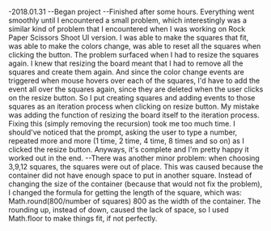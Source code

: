 -2018.01.31
--Began project
--Finished after some hours. Everything went smoothly until I encountered a small
problem, which interestingly was a similar kind of problem that I encountered when I
was working on Rock Paper Scissors Shoot UI version. I was able to make the squares
that fit, was able to make the colors change, was able to reset all the squares when
clicking the button. The problem surfaced when I had to resize the squares again.
I knew that resizing the board meant that I had to remove all the squares and create
them again. And since the color change events are triggered when mouse hovers over
each of the squares, I'd have to add the event all over the squares again, since they are
deleted when the user clicks on the resize button. So I put creating squares and adding events to those squares as an iteration process when clicking on resize button. My mistake was adding the function of resizing the board itself to the iteration process. Fixing this
(simply removing the recursion) took me too much time. I should've noticed that the prompt, asking the user to type a number, repeated more and more (1 time, 2 time, 4 time, 8 times and so on) as I clicked the resize button. Anyways, it's complete and I'm pretty
happy it worked out in the end.
--There was another minor problem: when choosing 3,9,12 squares, the squares were out of place. This was caused because the container did not have enough space to put in another square. Instead of changing the size of the container (because that would not fix the problem), I changed the formula for getting the length of the square, which was:
Math.round(800/number of squares) 800 as the width of the container. The rounding up, instead of down, caused the lack of space, so I used Math.floor to make things fit, if not perfectly.
